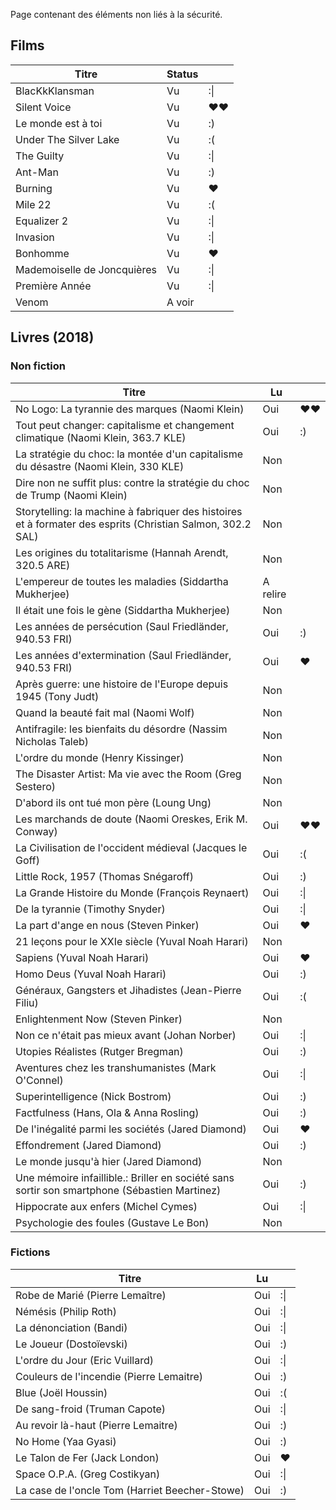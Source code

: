Page contenant des éléments non liés à la sécurité.

## Films

|Titre|Status||
|-----|------|-----------|
|BlacKkKlansman|Vu|:\||
|Silent Voice|Vu|♥♥|
|Le monde est à toi|Vu|:)|
|Under The Silver Lake|Vu|:(|
|The Guilty|Vu|:\||
|Ant-Man|Vu|:)|
|Burning|Vu|♥|
|Mile 22|Vu|:(|
|Equalizer 2|Vu|:\|
|Invasion|Vu|:\||
|Bonhomme|Vu|♥|
|Mademoiselle de Joncquières|Vu|:\||
|Première Année|Vu|:\||
|Venom|A voir||

## Livres (2018)
### Non fiction

|Titre|Lu||
|-----|------|-----------|
|No Logo: La tyrannie des marques (Naomi Klein)|Oui|♥♥|
|Tout peut changer: capitalisme et changement climatique (Naomi Klein, 363.7 KLE)|Oui|:)|
|La stratégie du choc: la montée d'un capitalisme du désastre (Naomi Klein, 330 KLE)|Non||
|Dire non ne suffit plus: contre la stratégie du choc de Trump (Naomi Klein)|Non||
|Storytelling: la machine à fabriquer des histoires et à formater des esprits (Christian Salmon, 302.2 SAL)|Non||
|Les origines du totalitarisme (Hannah Arendt, 320.5 ARE)|Non||
|L'empereur de toutes les maladies (Siddartha Mukherjee)|A relire||
|Il était une fois le gène (Siddartha Mukherjee)|Non||
|Les années de persécution (Saul Friedländer, 940.53 FRI)|Oui|:)|
|Les années d'extermination (Saul Friedländer, 940.53 FRI)|Oui|♥|
|Après guerre: une histoire de l'Europe depuis 1945 (Tony Judt)|Non||
|Quand la beauté fait mal (Naomi Wolf)|Non||
|Antifragile: les bienfaits du désordre (Nassim Nicholas Taleb)|Non||
|L'ordre du monde (Henry Kissinger)|Non||
|The Disaster Artist: Ma vie avec the Room (Greg Sestero)|Non||
|D'abord ils ont tué mon père (Loung Ung)|Non||
|Les marchands de doute (Naomi Oreskes, Erik M. Conway)|Oui|♥♥|
|La Civilisation de l'occident médieval (Jacques le Goff)|Oui|:(|
|Little Rock, 1957 (Thomas Snégaroff)|Oui|:)|
|La Grande Histoire du Monde (François Reynaert)|Oui|:\||
|De la tyrannie (Timothy Snyder)|Oui|:\||
|La part d'ange en nous (Steven Pinker)|Oui|♥|
|21 leçons pour le XXIe siècle (Yuval Noah Harari)|Non||
|Sapiens (Yuval Noah Harari)|Oui|♥|
|Homo Deus (Yuval Noah Harari)|Oui|:)|
|Généraux, Gangsters et Jihadistes (Jean-Pierre Filiu)|Oui|:(|
|Enlightenment Now (Steven Pinker)|Non||
|Non ce n'était pas mieux avant (Johan Norber)|Oui|:\||
|Utopies Réalistes (Rutger Bregman)|Oui|:)|
|Aventures chez les transhumanistes (Mark O'Connel)|Oui|:\||
|Superintelligence (Nick Bostrom)|Oui|:)|
|Factfulness (Hans, Ola & Anna Rosling)|Oui|:)|
|De l'inégalité parmi les sociétés (Jared Diamond)|Oui|♥|
|Effondrement (Jared Diamond)|Oui|:)|
|Le monde jusqu'à hier (Jared Diamond)|Non||
|Une mémoire infaillible.: Briller en société sans sortir son smartphone (Sébastien Martinez)|Oui|:)|
|Hippocrate aux enfers (Michel Cymes)|Oui|:\||
|Psychologie des foules (Gustave Le Bon)|Non||

### Fictions

|Titre|Lu||
|-----|------|-----------|
|Robe de Marié (Pierre Lemaître)|Oui|:\||
|Némésis (Philip Roth)|Oui|:\||
|La dénonciation (Bandi)|Oui|:\||
|Le Joueur (Dostoïevski)|Oui|:)|
|L'ordre du Jour (Eric Vuillard)|Oui|:\||
|Couleurs de l'incendie (Pierre Lemaitre)|Oui|:)|
|Blue (Joël Houssin)|Oui|:(|
|De sang-froid (Truman Capote)|Oui|:\||
|Au revoir là-haut (Pierre Lemaitre)|Oui|:)|
|No Home (Yaa Gyasi)|Oui|:)|
|Le Talon de Fer (Jack London)|Oui|♥|
|Space O.P.A. (Greg Costikyan)|Oui|:\||
|La case de l'oncle Tom (Harriet Beecher-Stowe)|Oui|:)|
